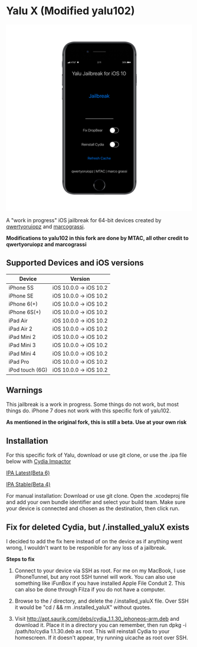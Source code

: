 # Yalu X (Modified yalu102)

<p align="center">
  <img src="https://github.com/MTAC-Research/Yalu-X/blob/master/Images/Screenshot 2.png" alt="Screenshot"/>
</p>

A "work in progress" iOS jailbreak for 64-bit devices created by [qwertyoruiopz](https://twitter.com/qwertyoruiopz) and [marcograssi](marcograss).

**Modifications to yalu102 in this fork are done by MTAC, all other credit to qwertyoruiopz and marcograssi**

## Supported Devices and iOS versions

| Device | Version |
|---------|----------|
| iPhone 5S  | iOS 10.0.0 -> iOS 10.2 |
| iPhone SE  | iOS 10.0.0 -> iOS 10.2 |
| iPhone 6(+)  | iOS 10.0.0 -> iOS 10.2 |
| iPhone 6S(+)  | iOS 10.0.0 -> iOS 10.2 |
| iPad Air| iOS 10.0.0 -> iOS 10.2 |
| iPad Air 2| iOS 10.0.0 -> iOS 10.2 |
| iPad Mini 2| iOS 10.0.0 -> iOS 10.2 |
| iPad Mini 3| iOS 10.0.0 -> iOS 10.2 |
| iPad Mini 4 | iOS 10.0.0 -> iOS 10.2 |
| iPad Pro  | iOS 10.0.0 -> iOS 10.2 |
| iPod touch (6G)  | iOS 10.0.0 -> iOS 10.2 |

## Warnings

This jailbreak is a work in progress. Some things do not work, but most things do. iPhone 7 does not work with this specific fork of yalu102.

**As mentioned in the original fork, this is still a beta. Use at your own risk**

## Installation

For this specific fork of Yalu, download or use git clone, or use the .ipa file below with [Cydia Impactor](http://www.cydiaimpactor.com/)

[IPA Latest(Beta 6)](https://github.com/MTAC-Research/Yalu-X/raw/master/IPA/Yalu%20X%20Beta%206.ipa)

[IPA Stable(Beta 4)](https://github.com/MTAC-Research/Yalu-X/raw/master/IPA/Yalu%20X%20Beta%204.ipa)

For manual installation: Download or use git clone. Open the .xcodeproj file and add your own bundle identifier and select your build team. Make sure your device is connected and chosen as the destination, then click run.

## Fix for deleted Cydia, but /.installed_yaluX exists

I decided to add the fix here instead of on the device as if anything went wrong, I wouldn't want to be responible for any loss of a jailbreak.

**Steps to fix**

1. Connect to your device via SSH as root. For me on my MacBook, I use iPhoneTunnel, but any root SSH tunnel will work. You can also use something like iFunBox if you have installed Apple File Conduit 2. This can also be done through Filza if you do not have a computer. 

2. Browse to the / directory, and delete the /.installed_yaluX file. Over SSH it would be "cd / && rm .installed_yaluX" without quotes.

3. Visit http://apt.saurik.com/debs/cydia_1.1.30_iphoneos-arm.deb and download it. Place it in a directory you can remember, then run dpkg -i /path/to/cydia 1.1.30.deb as root. This will reinstall Cydia to your homescreen. If it doesn't appear, try running uicache as root over SSH. 
